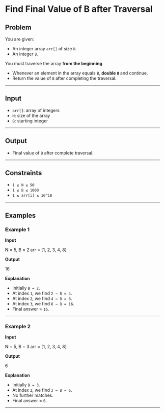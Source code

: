 # Find Final Value of B after Traversal

## Problem
You are given:  
- An integer array `arr[]` of size `N`.  
- An integer `B`.  

You must traverse the array **from the beginning**.  
- Whenever an element in the array equals `B`, **double `B`** and continue.  
- Return the value of `B` after completing the traversal.

---

## Input
- `arr[]`: array of integers  
- `N`: size of the array  
- `B`: starting integer  

---

## Output
- Final value of `B` after complete traversal.  

---

## Constraints
- `1 ≤ N ≤ 50`  
- `1 ≤ B ≤ 1000`  
- `1 ≤ arr[i] ≤ 10^18`  

---

## Examples

### Example 1
**Input**  

N = 5, B = 2
arr = [1, 2, 3, 4, 8]

**Output**  

16

**Explanation**  
- Initially `B = 2`.  
- At index `1`, we find `2 → B = 4`.  
- At index `2`, we find `4 → B = 8`.  
- At index `3`, we find `8 → B = 16`.  
- Final answer = `16`.  

---

### Example 2
**Input**  

N = 5, B = 3
arr = [1, 2, 3, 4, 8]

**Output**  

6

**Explanation**  
- Initially `B = 3`.  
- At index `2`, we find `3 → B = 6`.  
- No further matches.  
- Final answer = `6`.  

---
